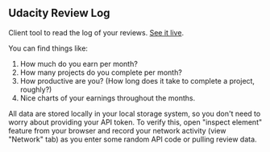 Udacity Review Log
---------------------

Client tool to read the log of your reviews. [See it live](http://jaycode.github.io/udacity-reviewlog/).

You can find things like:

1. How much do you earn per month?
2. How many projects do you complete per month?
3. How productive are you? (How long does it take to complete a project, roughly?)
4. Nice charts of your earnings throughout the months.

All data are stored locally in your local storage system, so you don't need to
worry about providing your API token. To verify this, open "inspect element" feature
from your browser and record your network activity (view "Network" tab) as you enter some random API code or pulling 
review data.